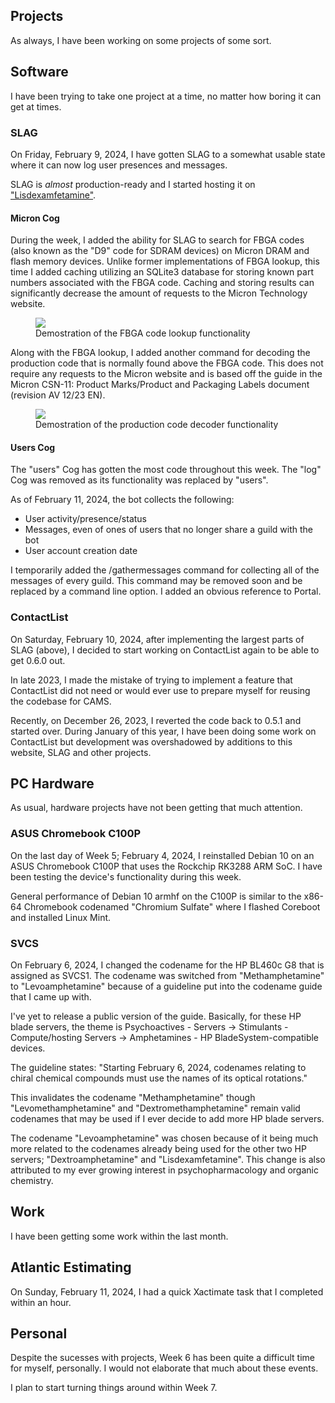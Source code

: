 ## Projects
As always, I have been working on some projects of some sort.

## Software
I have been trying to take one project at a time, no matter how boring it can get at times.

### SLAG
On Friday, February 9, 2024, I have gotten SLAG to a somewhat usable state where it can now log user presences and messages.

SLAG is *almost* production-ready and I started hosting it on ["Lisdexamfetamine"](../../projects/srv_amp/).

#### Micron Cog
During the week, I added the ability for SLAG to search for FBGA codes (also known as the "D9" code for SDRAM devices) on Micron DRAM and flash memory devices. Unlike former implementations of FBGA lookup, this time I added caching utilizing an SQLite3 database for storing known part numbers associated with the FBGA code. Caching and storing results can significantly decrease the amount of requests to the Micron Technology website.

<figure>
    <img src="/static/pages/blog/8/slag_micron_1.webp">
    <figcaption>Demostration of the FBGA code lookup functionality</figcaption>
</figure>

Along with the FBGA lookup, I added another command for decoding the production code that is normally found above the FBGA code. This does not require any requests to the Micron website and is based off the guide in the Micron CSN-11: Product Marks/Product and Packaging Labels document (revision AV 12/23 EN).

<figure>
    <img src="/static/pages/blog/8/slag_micron_2.webp">
    <figcaption>Demostration of the production code decoder functionality</figcaption>
</figure>

#### Users Cog
The "users" Cog has gotten the most code throughout this week. The "log" Cog was removed as its functionality was replaced by "users".

As of February 11, 2024, the bot collects the following:

- User activity/presence/status
- Messages, even of ones of users that no longer share a guild with the bot
- User account creation date

I temporarily added the /gathermessages command for collecting all of the messages of every guild. This command may be removed soon and be replaced by a command line option. I added an obvious reference to Portal.

### ContactList
On Saturday, February 10, 2024, after implementing the largest parts of SLAG (above), I decided to start working on ContactList again to be able to get 0.6.0 out.

In late 2023, I made the mistake of trying to implement a feature that ContactList did not need or would ever use to prepare myself for reusing the codebase for CAMS. 

Recently, on December 26, 2023, I reverted the code back to 0.5.1 and started over. During January of this year, I have been doing some work on ContactList but development was overshadowed by additions to this website, SLAG and other projects.

## PC Hardware
As usual, hardware projects have not been getting that much attention. 

### ASUS Chromebook C100P
On the last day of Week 5; February 4, 2024, I reinstalled Debian 10 on an ASUS Chromebook C100P that uses the Rockchip RK3288 ARM SoC. I have been testing the device's functionality during this week. 

General performance of Debian 10 armhf on the C100P is similar to the x86-64 Chromebook codenamed "Chromium Sulfate" where I flashed Coreboot and installed Linux Mint.

### SVCS
On February 6, 2024, I changed the codename for the HP BL460c G8 that is assigned as SVCS1. The codename was switched from "Methamphetamine" to "Levoamphetamine" because of a guideline put into the codename guide that I came up with. 

I've yet to release a public version of the guide. Basically, for these HP blade servers, the theme is Psychoactives - Servers -> Stimulants - Compute/hosting Servers -> Amphetamines - HP BladeSystem-compatible devices.

The guideline states: "Starting February 6, 2024, codenames relating to chiral chemical compounds must use the names of its optical rotations."

This invalidates the codename "Methamphetamine" though "Levomethamphetamine" and "Dextromethamphetamine" remain valid codenames that may be used if I ever decide to add more HP blade servers.

The codename "Levoamphetamine" was chosen because of it being much more related to the codenames already being used for the other two HP servers; "Dextroamphetamine" and "Lisdexamfetamine". This change is also attributed to my ever growing interest in psychopharmacology and organic chemistry.

## Work
I have been getting some work within the last month. 

## Atlantic Estimating
On Sunday, February 11, 2024, I had a quick Xactimate task that I completed within an hour.

## Personal
Despite the sucesses with projects, Week 6 has been quite a difficult time for myself, personally. I would not elaborate that much about these events.

I plan to start turning things around within Week 7.
